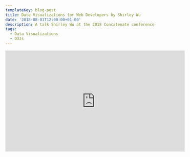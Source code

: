 ```yaml
---
templateKey: blog-post
title: Data Visualizations for Web Developers by Shirley Wu
date: '2018-08-01T12:00:00+01:00'
description: A talk Shirley Wu at the 2018 Concatenate conference
tags:
  - Data Visualizations
  - D3Js
---
```

<iframe width="560" height="315" src="https://www.youtube.com/embed/wO8ZJIDgeJg?rel=0" frameborder="0" allow="autoplay; encrypted-media" allowfullscreen></iframe>
